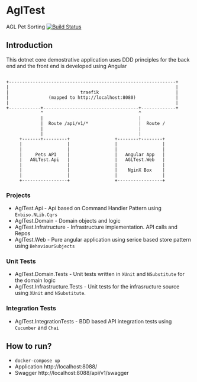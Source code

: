 # AglTest
AGL Pet Sorting [![Build Status](https://travis-ci.org/farajfarook/AglTest.svg?branch=master)](https://travis-ci.org/farajfarook/AglTest)

## Introduction

This dotnet core demostrative application uses DDD principles for the back end and the front end is developed using Angular

```

+---------------------------------------------------------------+
|                                                               |
|                           traefik                             |
|               (mapped to http://localhost:8080)               |
|                                                               |
+------------+------------------------------------+-------------+
             ^                                    ^
             |                                    |
             |  Route /api/v1/*                   |  Route /
             |                                    |
             |                                    |
     +-------+---------+                 +--------+--------+
     |                 |                 |                 |
     |                 |                 |                 |
     |     Pets API    |                 |   Angular App   |
     |   AGLTest.Api   |                 |   AGLTest.Web   |
     |                 |                 |                 |
     |                 |                 |    NginX Box    |
     |                 |                 |                 |
     +-----------------+                 +-----------------+

```

### Projects
 - AglTest.Api - Api based on Command Handler Pattern using `Enbiso.NLib.Cqrs`
 - AglTest.Domain - Domain objects and logic
 - AglTest.Infratructure - Infrastructure implementation. API calls and Repos
 - AglTest.Web - Pure angular application using serice based store pattern using `BehaviourSubjects`

### Unit Tests
- AglTest.Domain.Tests - Unit tests written in `XUnit` and `NSubstitute` for the domain logic
- AglTest.Infrastructure.Tests - Unit tests for the infrasructure source using `XUnit` and `NSubstitute`.

### Integration Tests
- AglTest.IntegrationTests - BDD based API integration tests using `Cucumber` and `Chai`

## How to run?

 - `docker-compose up`
 - Application http://localhost:8088/
 - Swagger http://localhost:8088/api/v1/swagger
